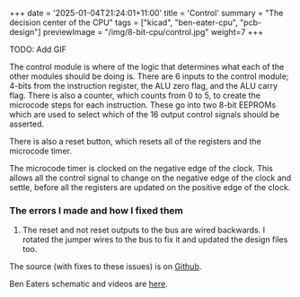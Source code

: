+++
date = '2025-01-04T21:24:01+11:00'
title = 'Control'
summary = "The decision center of the CPU"
tags = ["kicad", "ben-eater-cpu", "pcb-design"]
previewImage = "/img/8-bit-cpu/control.jpg"
weight=7
+++

TODO: Add GIF

The control module is where of the logic that determines what each of the other modules should be doing is. There are 6 inputs to the control module; 4-bits from the instruction register, the ALU zero flag, and the ALU carry flag. There is also a counter, which counts from 0 to 5, to create the microcode steps for each instruction. These go into two 8-bit EEPROMs which are used to select which of the 16 output control signals should be asserted.

There is also a reset button, which resets all of the registers and the microcode timer.

The microcode timer is clocked on the negative edge of the clock. This allows all the control signal to change on the negative edge of the clock and settle, before all the registers are updated on the positive edge of the clock.

### The errors I made and how I fixed them

1. The reset and not reset outputs to the bus are wired backwards. I rotated the jumper wires to the bus to fix it and updated the design files too.

The source (with fixes to these issues) is on [Github](https://github.com/Robert-Riordan-UCD/8_Bit_CPU_PCB/tree/main/Control).

Ben Eaters schematic and videos are [here](https://eater.net/8bit/control).
